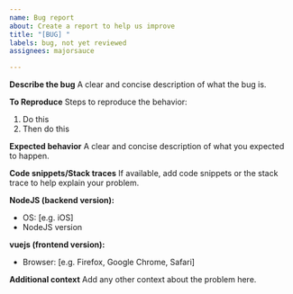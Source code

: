 ```yaml
---
name: Bug report
about: Create a report to help us improve
title: "[BUG] "
labels: bug, not yet reviewed
assignees: majorsauce

---
```


**Describe the bug**
A clear and concise description of what the bug is.

**To Reproduce**
Steps to reproduce the behavior:
1. Do this
2. Then do this

**Expected behavior**
A clear and concise description of what you expected to happen.

**Code snippets/Stack traces**
If available, add code snippets or the stack trace to help explain your problem.

**NodeJS (backend version):**
 - OS: [e.g. iOS]
 - NodeJS version

**vuejs (frontend version):**
 - Browser: [e.g. Firefox, Google Chrome, Safari]

**Additional context**
Add any other context about the problem here.
